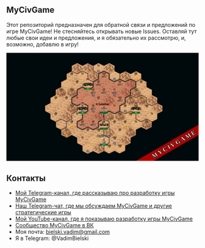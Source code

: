 ## MyCivGame

Этот репозиторий предназначен для обратной связи и предложений по игре MyCivGame! Не стесняйтесь открывать новые Issues. Оставляй тут любые свои идеи и предложения, и я обязательно их рассмотрю, и, возможно, добавлю в игру!

![](./s1.png)

## Контакты

- [Мой Telegram-канал, где рассказываю про разработку игры MyCivGame](https://t.me/VadimBielskiStory)
- [Наш Telegram-чат, где мы обсуждаем MyCivGame и другие стратегические игры](https://t.me/MyCivGamePublic)
- [Мой YouTube-канал, где я показываю разработку игры MyCivGame](https://www.youtube.com/@vadim.bielski)
- [Сообщество MyCivGame в ВК](https://vk.com/vadim.bielski.games)
- Моя почта: bielski.vadim@gmail.com
- Я в Telegram: @VadimBielski 